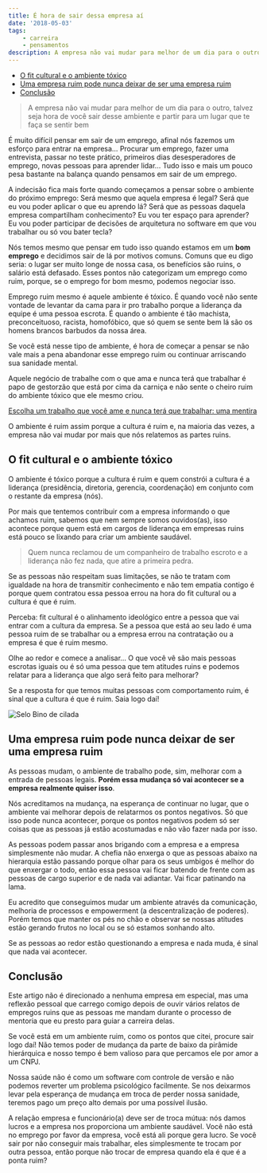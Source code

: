 ```yaml
---
title: É hora de sair dessa empresa aí
date: '2018-05-03'
tags:
    - carreira
    - pensamentos
description: A empresa não vai mudar para melhor de um dia para o outro, talvez seja hora de você sair desse ambiente e partir para um lugar que te faça se sentir bem
---
```


<!-- vscode-markdown-toc -->
* [O fit cultural e o ambiente tóxico](#Ofitculturaleoambientetxico)
* [Uma empresa ruim pode nunca deixar de ser uma empresa ruim](#Umaempresaruimpodenuncadeixardeserumaempresaruim)
* [Conclusão](#Concluso)

<!-- vscode-markdown-toc-config
	numbering=false
	autoSave=true
	/vscode-markdown-toc-config -->
<!-- /vscode-markdown-toc -->

> A empresa não vai mudar para melhor de um dia para o outro, talvez seja hora de você sair desse ambiente e partir para um lugar que te faça se sentir bem

É muito difícil pensar em sair de um emprego, afinal nós fazemos um esforço para entrar na empresa… Procurar um emprego, fazer uma entrevista, passar no teste prático, primeiros dias desesperadores de emprego, novas pessoas para aprender lidar… Tudo isso e mais um pouco pesa bastante na balança quando pensamos em sair de um emprego.

A indecisão fica mais forte quando começamos a pensar sobre o ambiente do próximo emprego: Será mesmo que aquela empresa é legal? Será que eu vou poder aplicar o que eu aprendo lá? Será que as pessoas daquela empresa compartilham conhecimento? Eu vou ter espaço para aprender? Eu vou poder participar de decisões de arquitetura no software em que vou trabalhar ou só vou bater tecla?

Nós temos mesmo que pensar em tudo isso quando estamos em um **bom emprego** e decidimos sair de lá por motivos comuns. Comuns que eu digo seria: o lugar ser muito longe de nossa casa, os benefícios são ruins, o salário está defasado. Esses pontos não categorizam um emprego como ruim, porque, se o emprego for bom mesmo, podemos negociar isso.

Emprego ruim mesmo é aquele ambiente é tóxico. É quando você não sente vontade de levantar da cama para ir pro trabalho porque a liderança da equipe é uma pessoa escrota. É quando o ambiente é tão machista, preconceituoso, racista, homofóbico, que só quem se sente bem lá são os homens brancos barbudos da nossa área.

Se você está nesse tipo de ambiente, é hora de começar a pensar se não vale mais a pena abandonar esse emprego ruim ou continuar arriscando sua sanidade mental.

Aquele negócio de trabalhe com o que ama e nunca terá que trabalhar é papo de gestorzão que está por cima da carniça e não sente o cheiro ruim do ambiente tóxico que ele mesmo criou.

[Escolha um trabalho que você ame e nunca terá que trabalhar: uma mentira](/posts/Escolha-um-trabalho-que-voce-ame-e-nunca-tera-que-trabalhar-uma-mentira/)

O ambiente é ruim assim porque a cultura é ruim e, na maioria das vezes, a empresa não vai mudar por mais que nós relatemos as partes ruins.

## <a name='Ofitculturaleoambientetxico'></a>O fit cultural e o ambiente tóxico

O ambiente é tóxico porque a cultura é ruim e quem constrói a cultura é a liderança (presidência, diretoria, gerencia, coordenação) em conjunto com o restante da empresa (nós).

Por mais que tentemos contribuir com a empresa informando o que achamos ruim, sabemos que nem sempre somos ouvidos(as), isso acontece porque quem está em cargos de liderança em empresas ruins está pouco se lixando para criar um ambiente saudável.

> Quem nunca reclamou de um companheiro de trabalho escroto e a liderança não fez nada, que atire a primeira pedra.

Se as pessoas não respeitam suas limitações, se não te tratam com igualdade na hora de transmitir conhecimento e não tem empatia contigo é porque quem contratou essa pessoa errou na hora do fit cultural ou a cultura é que é ruim.

Perceba: fit cultural é o alinhamento ideológico entre a pessoa que vai entrar com a cultura da empresa. Se a pessoa que está ao seu lado é uma pessoa ruim de se trabalhar ou a empresa errou na contratação ou a empresa é que é ruim mesmo.

Olhe ao redor e comece a analisar… O que você vê são mais pessoas escrotas iguais ou é só uma pessoa que tem atitudes ruins e podemos relatar para a liderança que algo será feito para melhorar?

Se a resposta for que temos muitas pessoas com comportamento ruim, é sinal que a cultura é que é ruim. Saia logo daí!

![Selo Bino de cilada](/images/posts/selo-bino-de-cilada.jpeg)



## <a name='Umaempresaruimpodenuncadeixardeserumaempresaruim'></a>Uma empresa ruim pode nunca deixar de ser uma empresa ruim

As pessoas mudam, o ambiente de trabalho pode, sim, melhorar com a entrada de pessoas legais. **Porém essa mudança só vai acontecer se a empresa realmente quiser isso**.

Nós acreditamos na mudança, na esperança de continuar no lugar, que o ambiente vai melhorar depois de relatarmos os pontos negativos. Só que isso pode nunca acontecer, porque os pontos negativos podem só ser coisas que as pessoas já estão acostumadas e não vão fazer nada por isso.

As pessoas podem passar anos brigando com a empresa e a empresa simplesmente não mudar. A chefia não enxerga o que as pessoas abaixo na hierarquia estão passando porque olhar para os seus umbigos é melhor do que enxergar o todo, então essa pessoa vai ficar batendo de frente com as pessoas de cargo superior e de nada vai adiantar. Vai ficar patinando na lama.

Eu acredito que conseguimos mudar um ambiente através da comunicação, melhoria de processos e empowerment (a descentralização de poderes). Porém temos que manter os pés no chão e observar se nossas atitudes estão gerando frutos no local ou se só estamos sonhando alto.

Se as pessoas ao redor estão questionando a empresa e nada muda, é sinal que nada vai acontecer.

## <a name='Concluso'></a>Conclusão

Este artigo não é direcionado a nenhuma empresa em especial, mas uma reflexão pessoal que carrego comigo depois de ouvir vários relatos de empregos ruins que as pessoas me mandam durante o processo de mentoria que eu presto para guiar a carreira delas.

Se você está em um ambiente ruim, como os pontos que citei, procure sair logo daí! Não temos poder de mudança da parte de baixo da pirâmide hierárquica e nosso tempo é bem valioso para que percamos ele por amor a um CNPJ.

Nossa saúde não é como um software com controle de versão e não podemos reverter um problema psicológico facilmente. Se nos deixarmos levar pela esperança de mudança em troca de perder nossa sanidade, teremos pago um preço alto demais por uma possível ilusão.

A relação empresa e funcionário(a) deve ser de troca mútua: nós damos lucros e a empresa nos proporciona um ambiente saudável. Você não está no emprego por favor da empresa, você está ali porque gera lucro. Se você sair por não conseguir mais trabalhar, eles simplesmente te trocam por outra pessoa, então porque não trocar de empresa quando ela é que é a ponta ruim?

